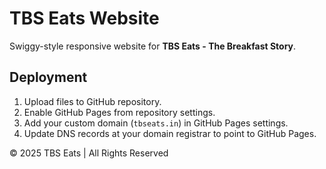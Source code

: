 # TBS Eats Website

Swiggy-style responsive website for **TBS Eats - The Breakfast Story**.

## Deployment
1. Upload files to GitHub repository.
2. Enable GitHub Pages from repository settings.
3. Add your custom domain (`tbseats.in`) in GitHub Pages settings.
4. Update DNS records at your domain registrar to point to GitHub Pages.

© 2025 TBS Eats | All Rights Reserved
